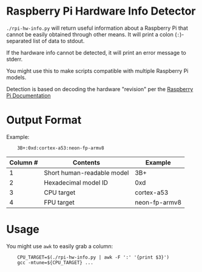 
Raspberry Pi Hardware Info Detector
==============================

`./rpi-hw-info.py` will return useful information about a Raspberry Pi that cannot be easily obtained through other means.
It will print a colon (`:`)-separated list of data to stdout.

If the hardware info cannot be detected, it will print an error message to stderr.

You might use this to make scripts compatible with multiple Raspberry Pi models.

Detection is based on decoding the hardware "revision" per the [Raspberry Pi Documentation](https://www.raspberrypi.org/documentation/hardware/raspberrypi/revision-codes/README.md)

Output Format
==============================

Example:

        3B+:0xd:cortex-a53:neon-fp-armv8

| Column # | Contents                   | Example       |
| -------- | -------------------------- | ------------- |
| 1        | Short human-readable model | 3B+           |
| 2        | Hexadecimal model ID       | 0xd           |
| 3        | CPU target                 | cortex-a53    |
| 4        | FPU target                 | neon-fp-armv8 |

Usage
==============================

You might use `awk` to easily grab a column:

        CPU_TARGET=$(./rpi-hw-info.py | awk -F ':' '{print $3}')
        gcc -mtune=${CPU_TARGET} ...

